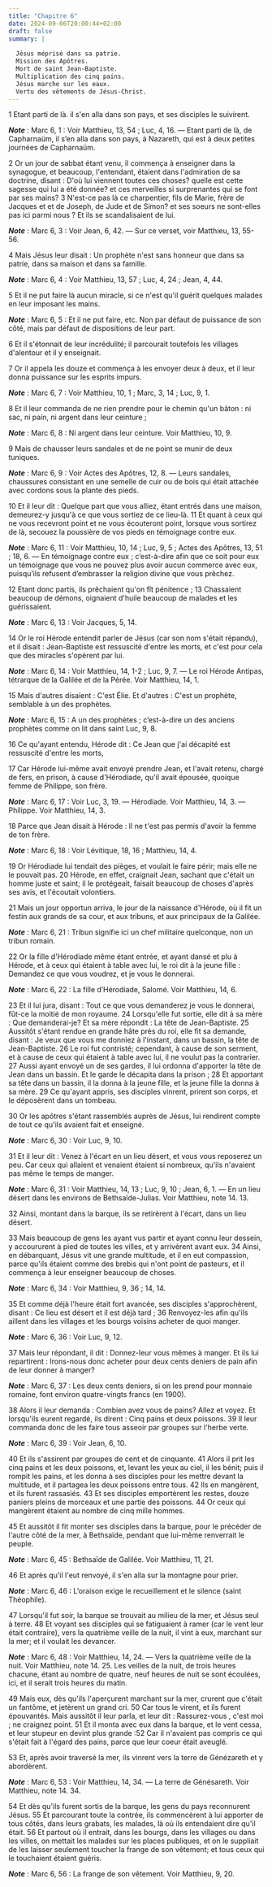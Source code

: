 ```yaml
---
title: "Chapitre 6"
date: 2024-09-06T20:00:44+02:00
draft: false
summary: |
  
  Jésus méprisé dans sa patrie.
  Mission des Apôtres.
  Mort de saint Jean-Baptiste.
  Multiplication des cinq pains.
  Jésus marche sur les eaux.
  Vertu des vêtements de Jésus-Christ.
---
```



1 Etant parti de là. il s'en alla dans son pays, et ses disciples le suivirent.

***Note*** :  Marc 6, 1 : Voir Matthieu, 13, 54 ; Luc, 4, 16. ― Etant parti de là, de Capharnaüm, il s’en alla dans son pays, à Nazareth, qui est à deux petites journées de Capharnaüm.

2 Or un jour de sabbat étant venu, il commença à enseigner dans la synagogue, et beaucoup, l'entendant, étaient dans l'admiration de sa doctrine, disant : D'où lui viennent toutes ces choses? quelle est cette sagesse qui lui a été donnée? et ces merveilles si surprenantes qui se font par ses mains? 3 N'est-ce pas là ce charpentier, fils de Marie, frère de Jacques et et de Joseph, de Jude et de Simon? et ses soeurs ne sont-elles pas ici parmi nous ? Et ils se scandalisaient de lui.

***Note*** :  Marc 6, 3 : Voir Jean, 6, 42. ― Sur ce verset, voir Matthieu, 13, 55-56.

4 Mais Jésus leur disait : Un prophète n'est sans honneur que dans sa patrie, dans sa maison et dans sa famille.

***Note*** :  Marc 6, 4 : Voir Matthieu, 13, 57 ; Luc, 4, 24 ; Jean, 4, 44.

5 Et il ne put faire là aucun miracle, si ce n'est qu'il guérit quelques malades en leur imposant les mains.

***Note*** :  Marc 6, 5 : Et il ne put faire, etc. Non par défaut de puissance de son côté, mais par défaut de dispositions de leur part.

6 Et il s'étonnait de leur incrédulité; il parcourait toutefois les villages d'alentour et il y enseignait.


7 Or il appela les douze et commença à les envoyer deux à deux, et il leur donna puissance sur les esprits impurs.

***Note*** :  Marc 6, 7 : Voir Matthieu, 10, 1 ; Marc, 3, 14 ; Luc, 9, 1.

8 Et il leur commanda de ne rien prendre pour le chemin qu'un bâton : ni sac, ni pain, ni argent dans leur ceinture ;

***Note*** :  Marc 6, 8 : Ni argent dans leur ceinture. Voir Matthieu, 10, 9.

9 Mais de chausser leurs sandales et de ne point se munir de deux tuniques.

***Note*** :  Marc 6, 9 : Voir Actes des Apôtres, 12, 8. ― Leurs sandales, chaussures consistant en une semelle de cuir ou de bois qui était attachée avec cordons sous la plante des pieds.

10 Et il leur dit : Quelque part que vous alliez, étant entrés dans une maison, demeurez-y jusqu'à ce que vous sortiez de ce lieu-là. 11 Et quant à ceux qui ne vous recevront point et ne vous écouteront point, lorsque vous sortirez de là, secouez la poussière de vos pieds en témoignage contre eux.

***Note*** :  Marc 6, 11 : Voir Matthieu, 10, 14 ; Luc, 9, 5 ; Actes des Apôtres, 13, 51 ; 18, 6. ― En témoignage contre eux ; c’est-à-dire afin que ce soit pour eux un témoignage que vous ne pouvez plus avoir aucun commerce avec eux, puisqu’ils refusent d’embrasser la religion divine que vous prêchez.

12 Etant donc partis, ils prêchaient qu'on fît pénitence ; 13 Chassaient beaucoup de démons, oignaient d'huile beaucoup de malades et les guérissaient.

***Note*** :  Marc 6, 13 : Voir Jacques, 5, 14.


14 Or le roi Hérode entendit parler de Jésus (car son nom s'était répandu), et il disait : Jean-Baptiste est ressuscité d'entre les morts, et c'est pour cela que des miracles s'opèrent par lui.

***Note*** :  Marc 6, 14 : Voir Matthieu, 14, 1-2 ; Luc, 9, 7. ― Le roi Hérode Antipas, tétrarque de la Galilée et de la Pérée. Voir Matthieu, 14, 1.

15 Mais d'autres disaient : C'est Élie. Et d'autres : C'est un prophète, semblable à un des prophètes.

***Note*** :  Marc 6, 15 : A un des prophètes ; c’est-à-dire un des anciens prophètes comme on lit dans saint Luc, 9, 8.

16 Ce qu'ayant entendu, Hérode dit : Ce Jean que j'ai décapité est ressuscité d'entre les morts,


17 Car Hérode lui-même avait envoyé prendre Jean, et l'avait retenu, chargé de fers, en prison, à cause d'Hérodiade, qu'il avait épousée, quoique femme de Philippe, son frère.

***Note*** :  Marc 6, 17 : Voir Luc, 3, 19. ― Hérodiade. Voir Matthieu, 14, 3. ― Philippe. Voir Matthieu, 14, 3.

18 Parce que Jean disait à Hérode : Il ne t'est pas permis d'avoir la femme de ton frère.

***Note*** :  Marc 6, 18 : Voir Lévitique, 18, 16 ; Matthieu, 14, 4.

19 Or Hérodiade lui tendait des pièges, et voulait le faire périr; mais elle ne le pouvait pas. 20 Hérode, en effet, craignait Jean, sachant que c'était un homme juste et saint; il le protégeait, faisait beaucoup de choses d'après ses avis, et l'écoutait volontiers.


21 Mais un jour opportun arriva, le jour de la naissance d'Hérode, où il fit un festin aux grands de sa cour, et aux tribuns, et aux principaux de la Galilée.

***Note*** :  Marc 6, 21 : Tribun signifie ici un chef militaire quelconque, non un tribun romain.

22 Or la fille d'Hérodiade même étant entrée, et ayant dansé et plu à Hérode, et à ceux qui étaient à table avec lui, le roi dit à la jeune fille : Demandez ce que vous voudrez, et je vous le donnerai.

***Note*** :  Marc 6, 22 : La fille d’Hérodiade, Salomé. Voir Matthieu, 14, 6.

23 Et il lui jura, disant : Tout ce que vous demanderez je vous le donnerai, fût-ce la moitié de mon royaume. 24 Lorsqu'elle fut sortie, elle dit à sa mère : Que demanderai-je? Et sa mère répondit : La tête de Jean-Baptiste. 25 Aussitôt s'étant rendue en grande hâte près du roi, elle fit sa demande, disant : Je veux que vous me donniez à l'instant, dans un bassin, la tête de Jean-Baptiste. 26 Le roi fut contristé; cependant, à cause de son serment, et à cause de ceux qui étaient à table avec lui, il ne voulut pas la contrarier. 27 Aussi ayant envoyé un de ses gardes, il lui ordonna d'apporter la tête de Jean dans un bassin. Et le garde le décapita dans la prison ; 28 Et apportant sa tête dans un bassin, il la donna à la jeune fille, et la jeune fille la donna à sa mère. 29 Ce qu'ayant appris, ses disciples vinrent, prirent son corps, et le déposèrent dans un tombeau.


30 Or les apôtres s'étant rassemblés auprès de Jésus, lui rendirent compte de tout ce qu'ils avaient fait et enseigné.

***Note*** :  Marc 6, 30 : Voir Luc, 9, 10.

31 Et il leur dit : Venez à l'écart en un lieu désert, et vous vous reposerez un peu. Car ceux qui allaient et venaient étaient si nombreux, qu'ils n'avaient pas même le temps de manger.

***Note*** :  Marc 6, 31 : Voir Matthieu, 14, 13 ; Luc, 9, 10 ; Jean, 6, 1. ― En un lieu désert dans les environs de Bethsaïde-Julias. Voir Matthieu, note 14. 13.

32 Ainsi, montant dans la barque, ils se retirèrent à l'écart, dans un lieu désert.


33 Mais beaucoup de gens les ayant vus partir et ayant connu leur dessein, y accoururent à pied de toutes les villes, et y arrivèrent avant eux. 34 Ainsi, en débarquant, Jésus vit une grande multitude, et il en eut compassion, parce qu'ils étaient comme des brebis qui n'ont point de pasteurs, et il commença à leur enseigner beaucoup de choses.

***Note*** :  Marc 6, 34 : Voir Matthieu, 9, 36 ; 14, 14.


35 Et comme déjà l'heure était fort avancée, ses disciples s'approchèrent, disant : Ce lieu est désert et il est déjà tard ; 36 Renvoyez-les afin qu'ils aillent dans les villages et les bourgs voisins acheter de quoi manger.

***Note*** :  Marc 6, 36 : Voir Luc, 9, 12.

37 Mais leur répondant, il dit : Donnez-leur vous mêmes à manger. Et ils lui repartirent : Irons-nous donc acheter pour deux cents deniers de pain afin de leur donner à manger?

***Note*** :  Marc 6, 37 : Les deux cents deniers, si on les prend pour monnaie romaine, font environ quatre-vingts francs (en 1900).

38 Alors il leur demanda : Combien avez vous de pains? Allez et voyez. Et lorsqu'ils eurent regardé, ils dirent : Cinq pains et deux poissons. 39 Il leur commanda donc de les faire tous asseoir par groupes sur l'herbe verte.

***Note*** :  Marc 6, 39 : Voir Jean, 6, 10.

40 Et ils s'assirent par groupes de cent et de cinquante. 41 Alors il prit les cinq pains et les deux poissons, et, levant les yeux au ciel, il les bénit; puis il rompit les pains, et les donna à ses disciples pour les mettre devant la multitude, et il partagea les deux poissons entre tous. 42 Ils en mangèrent, et ils furent rassasiés. 43 Et ses disciples emportèrent les restes, douze paniers pleins de morceaux et une partie des poissons. 44 Or ceux qui mangèrent étaient au nombre de cinq mille hommes.


45 Et aussitôt il fit monter ses disciples dans la barque, pour le précéder de l'autre côté de la mer, à Bethsaïde, pendant que lui-même renverrait le peuple.

***Note*** :  Marc 6, 45 : Bethsaïde de Galilée. Voir Matthieu, 11, 21.

46 Et après qu'il l'eut renvoyé, il s'en alla sur la montagne pour prier.

***Note*** :  Marc 6, 46 : L’oraison exige le recueillement et le silence (saint Théophile).


47 Lorsqu'il fut soir, la barque se trouvait au milieu de la mer, et Jésus seul à terre. 48 Et voyant ses disciples qui se fatiguaient à ramer (car le vent leur était contraire), vers la quatrième veille de la nuit, il vint à eux, marchant sur la mer; et il voulait les devancer.

***Note*** :  Marc 6, 48 : Voir Matthieu, 14, 24. ― Vers la quatrième veille de la nuit. Voir Matthieu, note 14. 25. Les veilles de la nuit, de trois heures chacune, étant au nombre de quatre, neuf heures de nuit se sont écoulées, ici, et il serait trois heures du matin.

49 Mais eux, dès qu'ils l'aperçurent marchant sur la mer, crurent que c'était un fantôme, et jetèrent un grand cri. 50 Car tous le virent, et ils furent épouvantés. Mais aussitôt il leur parla, et leur dit : Rassurez-vous , c'est moi ; ne craignez point. 51 Et il monta avec eux dans la barque, et le vent cessa, et leur stupeur en devint plus grande :52 Car il n'avaient pas compris ce qui s'était fait à l'égard des pains, parce que leur coeur était aveuglé.


53 Et, après avoir traversé la mer, ils vinrent vers la terre de Génézareth et y abordèrent.

***Note*** :  Marc 6, 53 : Voir Matthieu, 14, 34. ― La terre de Génésareth. Voir Matthieu, note 14. 34.

54 Et dès qu'ils furent sortis de la barque, les gens du pays reconnurent Jésus. 55 Et parcourant toute la contrée, ils commencèrent à lui apporter de tous côtés, dans leurs grabats, les malades, là où ils entendaient dire qu'il était. 56 Et partout où il entrait, dans les bourgs, dans les villages ou dans les villes, on mettait les malades sur les places publiques, et on le suppliait de les laisser seulement toucher la frange de son vêtement; et tous ceux qui le touchaient étaient guéris.

***Note*** :  Marc 6, 56 : La frange de son vêtement. Voir Matthieu, 9, 20.

